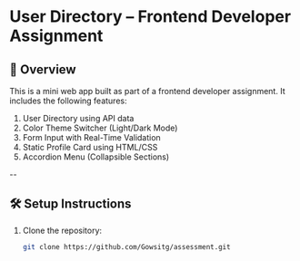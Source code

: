# User Directory – Frontend Developer Assignment

## 📌 Overview

This is a mini web app built as part of a frontend developer assignment. It includes the following features:

1. User Directory using API data
2. Color Theme Switcher (Light/Dark Mode)
3. Form Input with Real-Time Validation
4. Static Profile Card using HTML/CSS
5. Accordion Menu (Collapsible Sections)

--

## 🛠️ Setup Instructions

1. Clone the repository:
   ```bash
   git clone https://github.com/Gowsitg/assessment.git
